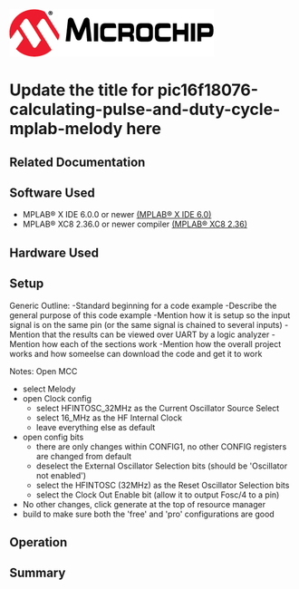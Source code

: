 <!-- Please do not change this logo with link -->

[![MCHP](images/microchip.png)](https://www.microchip.com)

# Update the title for pic16f18076-calculating-pulse-and-duty-cycle-mplab-melody here

<!-- This is where the introduction to the example goes, including mentioning the peripherals used -->

## Related Documentation

<!-- Any information about an application note or tech brief can be linked here. Use unbreakable links!
     In addition a link to the device family landing page and relevant peripheral pages as well:
     - [AN3381 - Brushless DC Fan Speed Control Using Temperature Input and Tachometer Feedback](https://microchip.com/00003381/)
     - [PIC18F-Q10 Family Product Page](https://www.microchip.com/design-centers/8-bit/pic-mcus/device-selection/pic18f-q10-product-family) -->

## Software Used

<!-- All software used in this example must be listed here. Use unbreakable links!
     - MPLAB® X IDE 5.30 or newer [(microchip.com/mplab/mplab-x-ide)](http://www.microchip.com/mplab/mplab-x-ide)
     - MPLAB® XC8 2.10 or a newer compiler [(microchip.com/mplab/compilers)](http://www.microchip.com/mplab/compilers)
     - MPLAB® Code Configurator (MCC) 3.95.0 or newer [(microchip.com/mplab/mplab-code-configurator)](https://www.microchip.com/mplab/mplab-code-configurator)
     - MPLAB® Code Configurator (MCC) Device Libraries PIC10 / PIC12 / PIC16 / PIC18 MCUs [(microchip.com/mplab/mplab-code-configurator)](https://www.microchip.com/mplab/mplab-code-configurator)
     - Microchip PIC18F-Q Series Device Support (1.4.109) or newer [(packs.download.microchip.com/)](https://packs.download.microchip.com/) -->

- MPLAB® X IDE 6.0.0 or newer [(MPLAB® X IDE 6.0)](https://www.microchip.com/en-us/development-tools-tools-and-software/mplab-x-ide?utm_source=GitHub&utm_medium=TextLink&utm_campaign=MCU8_MMTCha_MPAE_Examples&utm_content=pic16f18076-calculating-pulse-and-duty-cycle-mplab-melody-github)
- MPLAB® XC8 2.36.0 or newer compiler [(MPLAB® XC8 2.36)](https://www.microchip.com/en-us/development-tools-tools-and-software/mplab-xc-compilers?utm_source=GitHub&utm_medium=TextLink&utm_campaign=MCU8_MMTCha_MPAE_Examples&utm_content=pic16f18076-calculating-pulse-and-duty-cycle-mplab-melody-github)

## Hardware Used

<!-- All hardware used in this example must be listed here. Use unbreakable links!
     - PIC18F47Q10 Curiosity Nano [(DM182029)](https://www.microchip.com/Developmenttools/ProductDetails/DM182029)
     - Curiosity Nano Base for Click boards™ [(AC164162)](https://www.microchip.com/Developmenttools/ProductDetails/AC164162)
     - POT Click board™ [(MIKROE-3402)](https://www.mikroe.com/pot-click) -->

## Setup
Generic Outline:
-Standard beginning for a code example
-Describe the general purpose of this code example
-Mention how it is setup so the input signal is on the same pin (or the same signal is chained to several inputs)
-Mention that the results can be viewed over UART by a logic analyzer
-Mention how each of the sections work
-Mention how the overall project works and how someelse can download the code and get it to work


<!-- Explain how to connect hardware and set up software. Depending on complexity, step-by-step instructions and/or tables and/or images can be used -->

Notes:
Open MCC
- select Melody
- open Clock config
     - select HFINTOSC_32MHz as the Current Oscillator Source Select
     - select 16_MHz as the HF Internal Clock
     - leave everything else as default
- open config bits
     - there are only changes within CONFIG1, no other CONFIG registers are changed from default
     - deselect the External Oscillator Selection bits (should be 'Oscillator not enabled')
     - select the HFINTOSC (32MHz) as the Reset Oscillator Selection bits
     - select the Clock Out Enable bit (allow it to output Fosc/4 to a pin)
- No other changes, click generate at the top of resource manager
- build to make sure both the 'free' and 'pro' configurations are good

## Operation

<!-- Explain how to operate the example. Depending on complexity, step-by-step instructions and/or tables and/or images can be used -->

## Summary

<!-- Summarize what the example has shown -->
